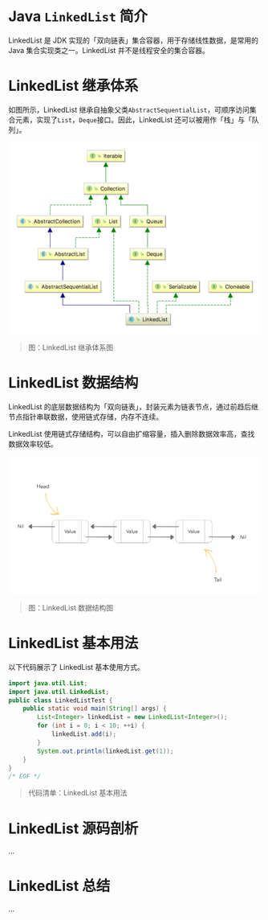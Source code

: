 # Java `LinkedList` 简介

LinkedList 是 JDK 实现的「双向链表」集合容器，用于存储线性数据，是常用的 Java 集合实现类之一。LinkedList 并不是线程安全的集合容器。

# LinkedList 继承体系

如图所示，LinkedList 继承自抽象父类`AbstractSequentialList`，可顺序访问集合元素，实现了`List`，`Deque`接口。因此，LinkedList 还可以被用作「栈」与「队列」。

![Collections-LinkedList-1-Hierarchy][Collections-LinkedList-1-Hierarchy]

> 图：LinkedList 继承体系图

# LinkedList 数据结构

LinkedList 的底层数据结构为「双向链表」，封装元素为链表节点，通过前趋后继节点指针串联数据，使用链式存储，内存不连续。

LinkedList 使用链式存储结构，可以自由扩缩容量，插入删除数据效率高，查找数据效率较低。

![Collections-LinkedList-2-DataStructure][Collections-LinkedList-2-DataStructure]

> 图：LinkedList 数据结构图

# LinkedList 基本用法

以下代码展示了 LinkedList 基本使用方式。

```java
import java.util.List;
import java.util.LinkedList;
public class LinkedListTest {
    public static void main(String[] args) {
        List<Integer> linkedList = new LinkedList<Integer>();
        for (int i = 0; i < 10; ++i) {
            linkedList.add(i);
        }
        System.out.println(linkedList.get(1));
    }
}
/* EOF */
```
> 代码清单：LinkedList 基本用法

# LinkedList 源码剖析

...


# LinkedList 总结

...


[Collections-LinkedList-1-Hierarchy]: ../../images/Collections-LinkedList-1-Hierarchy.png

[Collections-LinkedList-2-DataStructure]: ../../images/Collections-LinkedList-2-DataStructure.png

<!-- EOF -->
